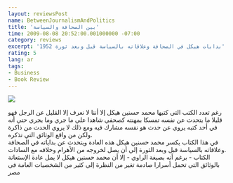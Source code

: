 ```yaml
---
layout: reviewsPost
name: BetweenJournalismAndPolitics
title: 'بين الصحافة والسياسة'
time: 2009-08-08 20:52:00.001000000 -07:00
category: reviews
excerpt: 'بدايات هيكل في الصحافة وعلاقاته بالسياسة قبل وبعد ثورة 1952'
rating: 5
lang: ar
tags:
- Business
- Book Review
---
```

<img class="imageOnRight" src="{{ site.imgFolder_reviews }}{{ page.name }}/BetweenJournalismAndPoliticsCover.jpg">

<div class="stars" title="{{ page.rating }} Stars" data-percent="{{ page.rating }}"></div>

رغم تعدد الكتب التي كتبها محمد حسنين هيكل إلا أننا لا نعرف إلا القليل عن الرجل فهو قليلا ما يتحدث عن نفسه تمسكا بمهنته كصحفي شاهدا علي ما جري وما يجري حتي أنه في أحد كتبه يروي عن حدث هو نفسه مشارك فيه ومع ذلك لا يروي الحدث من ذاكرة ولكن من واقع الوثائق التي تذكره.  
في هذا الكتاب يكسر محمد حسنين هيكل هذه العادة ويتحدث عن بداياته في الصحافة وعلاقاته بالسياسة قبل وبعد الثورة إلي أن يصل لخروجه من الأهرام وخلافه مع السادات.  
الكتاب - برغم أنه بصيغة الراوي - إلا أن محمد حسنين هيكل لا يمل عادة الإستعانة بالوثائق التي تحمل أسرارا صادمة تغير من النظرة إلي كثير من الشخصيات العامة في مصر  
